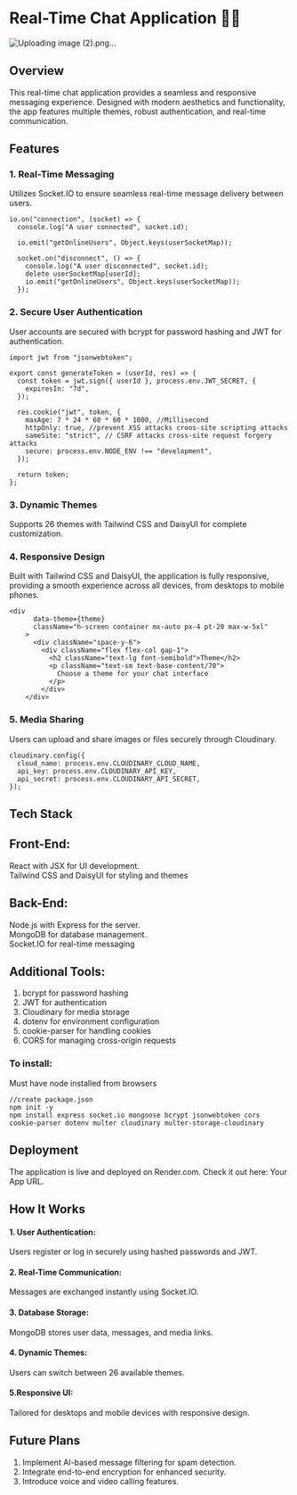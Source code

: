 # Real-Time Chat Application 📱💬
![Uploading image (2).png…]()



## Overview
This real-time chat application provides a seamless and responsive messaging experience. Designed with modern aesthetics and functionality, the app features multiple themes, robust authentication, and real-time communication.

## Features
### 1. Real-Time Messaging
Utilizes Socket.IO to ensure seamless real-time message delivery between users.
```
io.on("connection", (socket) => {
  console.log("A user connected", socket.id);

  io.emit("getOnlineUsers", Object.keys(userSocketMap));

  socket.on("disconnect", () => {
    console.log("A user disconnected", socket.id);
    delete userSocketMap[userId];
    io.emit("getOnlineUsers", Object.keys(userSocketMap));
  });
```
### 2. Secure User Authentication
User accounts are secured with bcrypt for password hashing and JWT for authentication.
```
import jwt from "jsonwebtoken";

export const generateToken = (userId, res) => {
  const token = jwt.sign({ userId }, process.env.JWT_SECRET, {
    expiresIn: "7d",
  });

  res.cookie("jwt", token, {
    maxAge: 7 * 24 * 60 * 60 * 1000, //Millisecond
    httpOnly: true, //prevent XSS attacks croos-site scripting attacks
    sameSite: "strict", // CSRF attacks cross-site request forgery attacks
    secure: process.env.NODE_ENV !== "development",
  });

  return token;
};
```

### 3. Dynamic Themes
Supports 26 themes with Tailwind CSS and DaisyUI for complete customization.

### 4. Responsive Design
Built with Tailwind CSS and DaisyUI, the application is fully responsive, providing a smooth experience across all devices, from desktops to mobile phones.
```
<div
      data-theme={theme}
      className="h-screen container mx-auto px-4 pt-20 max-w-5xl"
    >
      <div className="space-y-6">
        <div className="flex flex-col gap-1">
          <h2 className="text-lg font-semibold">Theme</h2>
          <p className="text-sm text-base-content/70">
            Choose a theme for your chat interface
          </p>
        </div>
    </div>
```

### 5. Media Sharing
Users can upload and share images or files securely through Cloudinary.
```
cloudinary.config({
  cloud_name: process.env.CLOUDINARY_CLOUD_NAME,
  api_key: process.env.CLOUDINARY_API_KEY,
  api_secret: process.env.CLOUDINARY_API_SECRET,
});
```

## Tech Stack

## Front-End:
React with JSX for UI development.<br>
Tailwind CSS and DaisyUI for styling and themes

## Back-End:
Node.js with Express for the server.<br>
MongoDB for database management.<br>
Socket.IO for real-time messaging

## Additional Tools:
1. bcrypt for password hashing<br>
2. JWT for authentication<br>
3. Cloudinary for media storage<br>
4. dotenv for environment configuration<br>
5. cookie-parser for handling cookies<br>
6. CORS for managing cross-origin requests

###   To install: 
Must have node installed from browsers
```
//create package.json
npm init -y
npm install express socket.io mongoose bcrypt jsonwebtoken cors cookie-parser dotenv multer cloudinary multer-storage-cloudinary
```

## Deployment
The application is live and deployed on Render.com. Check it out here: Your App URL.

## How It Works
#### 1. User Authentication: 
Users register or log in securely using hashed passwords and JWT.
#### 2. Real-Time Communication: 
Messages are exchanged instantly using Socket.IO.
#### 3. Database Storage: 
MongoDB stores user data, messages, and media links.
#### 4. Dynamic Themes:
Users can switch between 26 available themes.
#### 5.Responsive UI: 
Tailored for desktops and mobile devices with responsive design.

## Future Plans
1. Implement AI-based message filtering for spam detection.
2. Integrate end-to-end encryption for enhanced security.
3. Introduce voice and video calling features.

